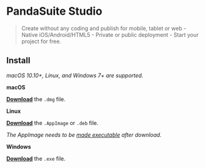 # PandaSuite Studio

> Create without any coding and publish for mobile, tablet or web - Native iOS/Android/HTML5 - Private or public deployment - Start your project for free.

## Install

_macOS 10.10+, Linux, and Windows 7+ are supported._

**macOS**

[**Download**](https://github.com/beingenious/studio/releases/latest) the `.dmg` file.

**Linux**

[**Download**](https://github.com/beingenious/studio/releases/latest) the `.AppImage` or `.deb` file.

_The AppImage needs to be [made executable](http://discourse.appimage.org/t/how-to-make-an-appimage-executable/80) after download._

**Windows**

[**Download**](https://github.com/beingenious/studio/releases/latest) the `.exe` file.

